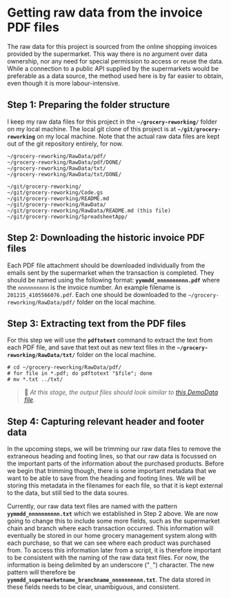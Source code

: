 # Getting raw data from the invoice PDF files
The raw data for this project is sourced from the online shopping invoices provided by the supermarket. This way there is no argument over data ownership, nor any need for special permission to access or reuse the data. While a connection to a public API supplied by the supermarkets would be preferable as a data source, the method used here is by far easier to obtain, even though it is more labour-intensive.

## Step 1: Preparing the folder structure
I keep my raw data files for this project in the **`~/grocery-reworking/`** folder on my local machine. The local git clone of this project is at **`~/git/grocery-reworking`** on my local machine. Note that the actual raw data files are kept out of the git repository entirely, for now.
```
~/grocery-reworking/RawData/pdf/
~/grocery-reworking/RawData/pdf/DONE/
~/grocery-reworking/RawData/txt/
~/grocery-reworking/RawData/txt/DONE/

~/git/grocery-reworking/
~/git/grocery-reworking/Code.gs
~/git/grocery-reworking/README.md
~/git/grocery-reworking/RawData/
~/git/grocery-reworking/RawData/README.md (this file)
~/git/grocery-reworking/SpreadsheetApp/   
```
## Step 2: Downloading the historic invoice PDF files
Each PDF file attachment should be downloaded individually from the emails sent by the supermarket when the transaction is completed. They should be named using the following format: **`yymmdd_nnnnnnnnnn.pdf`** where the `nnnnnnnnnn` is the invoice number. An example filename is `201215_4105566076.pdf`. Each one should be downloaded to the `~/grocery-reworking/RawData/pdf/` folder on the local machine.

## Step 3: Extracting text from the PDF files
For this step we will use the **`pdftotext`** command to extract the text from each PDF file, and save that text out as new text files in the **`~/grocery-reworking/RawData/txt/`** folder on the local machine.
```sh=
# cd ~/grocery-reworking/RawData/pdf/
# for file in *.pdf; do pdftotext "$file"; done
# mv *.txt ../txt/
```

> 🚀 *At this stage, the output files should look similar to* [*this DemoData file*](https://github.com/frittro/grocery-reworking/blob/f12d673f9c0b75c3e439ad18139952ee2bc84503/RawData/DemoData/150101__2224567890.txt).

## Step 4: Capturing relevant header and footer data
In the upcoming steps, we will be trimming our raw data files to remove the extraneous heading and footing lines, so that our raw data is focussed on the important parts of the information about the purchased products. Before we begin that trimming though, there is some important metadata that we want to be able to save from the heading and footing lines. We will be storing this metadata in the filenames for each file, so that it is kept external to the data, but still tied to the data soures.

Currently, our raw data text files are named with the pattern **`yymmdd_nnnnnnnnnn.txt`** which we established in Step 2 above. We are now going to change this to include some more fields, such as the supermarket chain and branch where each transaction occurred. This information will eventually be stored in our home grocery management system along with each purchase, so that we can see where each product was purchased from. To access this information later from a script, it is therefore important to be consistent with the naming of the raw data text files. For now, the information is being delimited by an underscore ("`_`") character. The new pattern will therefore be **`yymmdd_supermarketname_branchname_nnnnnnnnnn.txt`**. The data stored in these fields needs to be clear, unambiguous, and consistent.
